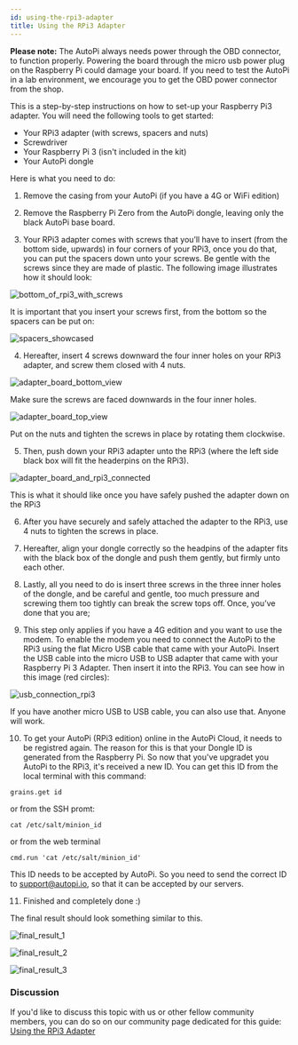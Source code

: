 ```yaml
---
id: using-the-rpi3-adapter
title: Using the RPi3 Adapter
---
```


**Please note:** The AutoPi always needs power through the OBD connector, to function properly. Powering the board through the micro usb power plug on the Raspberry Pi could damage your board. If you need to test the AutoPi in a lab environment, we encourage you to get the OBD power connector from the shop.

This is a step-by-step instructions on how to set-up your Raspberry Pi3 adapter. You will need the following tools to get started:

- Your RPi3 adapter (with screws, spacers and nuts)
- Screwdriver
- Your Raspberry Pi 3 (isn't included in the kit)
- Your AutoPi dongle

Here is what you need to do:

1. Remove the casing from your AutoPi (if you have a 4G or WiFi edition)

2. Remove the Raspberry Pi Zero from the AutoPi dongle, leaving only the black AutoPi base board.

3. Your RPi3 adapter comes with screws that you’ll have to insert (from the bottom side, upwards) in four corners of your RPi3, once you do that, you can put the spacers down unto your screws. Be gentle with the screws since they are made of plastic. The following image illustrates how it should look:

![bottom_of_rpi3_with_screws](/img/hardware/legacy_devices/autopi_dongle/using_the_rpi3_adapter/bottom_of_rpi3_with_screws.jpg)

It is important that you insert your screws first, from the bottom so the spacers can be put on:

![spacers_showcased](/img/hardware/legacy_devices/autopi_dongle/using_the_rpi3_adapter/spacers_showcased.jpg)

4. Hereafter, insert 4 screws downward the four inner holes on your RPi3 adapter, and screw them closed with 4 nuts. 

![adapter_board_bottom_view](/img/hardware/legacy_devices/autopi_dongle/using_the_rpi3_adapter/adapter_board_bottom_view.jpg)

Make sure the screws are faced downwards in the four inner holes. 

![adapter_board_top_view](/img/hardware/legacy_devices/autopi_dongle/using_the_rpi3_adapter/adapter_board_top_view.jpg)

Put on the nuts and tighten the screws in place by rotating them clockwise.

5. Then, push down your RPi3 adapter unto the RPi3 (where the left side black box will fit the headerpins on the RPi3).

![adapter_board_and_rpi3_connected](/img/hardware/legacy_devices/autopi_dongle/using_the_rpi3_adapter/adapter_board_and_rpi3_connected.jpg)

This is what it should like once you have safely pushed the adapter down on the RPi3

6. After you have securely and safely attached the adapter to the RPi3, use 4 nuts to tighten the screws in place. 

7. Hereafter, align your dongle correctly so the headpins of the adapter fits with the black box of the dongle and push them gently, but firmly unto each other. 

8. Lastly, all you need to do is insert three screws in the three inner holes of the dongle, and be careful and gentle, too much pressure and screwing them too tightly can break the screw tops off. Once, you’ve done that you are; 

9. This step only applies if you have a 4G edition and you want to use the modem. To enable the modem you need to connect the AutoPi to the RPi3 using the flat Micro USB cable that came with your AutoPi. Insert the USB cable into the micro USB to USB adapter that came with your Raspberry Pi 3 Adapter. Then insert it into the RPi3. You can see how in this image (red circles):

![usb_connection_rpi3](/img/hardware/legacy_devices/autopi_dongle/using_the_rpi3_adapter/usb_connection_rpi3.jpg)

If you have another micro USB to USB cable, you can also use that. Anyone will work. 

10. To get your AutoPi (RPi3 edition) online in the AutoPi Cloud, it needs to be registred again. The reason for this is that your Dongle ID is generated from the Raspberry Pi. So now that you've upgradet you AutoPi to the RPi3, it's received a new ID. You can get this ID from the local terminal with this command:
```
grains.get id
```
or from the SSH promt:
```
cat /etc/salt/minion_id
```
or from the web terminal
```
cmd.run 'cat /etc/salt/minion_id'
```

This ID needs to be accepted by AutoPi. So you need to send the correct ID to support@autopi.io, so that it can be accepted by our servers. 

11. Finished and completely done :)

The final result should look something similar to this. 

![final_result_1](/img/hardware/legacy_devices/autopi_dongle/using_the_rpi3_adapter/final_result_1.jpg)

![final_result_2](/img/hardware/legacy_devices/autopi_dongle/using_the_rpi3_adapter/final_result_2.jpg)

![final_result_3](/img/hardware/legacy_devices/autopi_dongle/using_the_rpi3_adapter/final_result_3.jpg)

### Discussion
If you'd like to discuss this topic with us or other fellow community members, you can do so on our community page dedicated for this guide:
[Using the RPi3 Adapter](https://community.autopi.io/t/using-the-rpi3-adapter/293)

